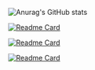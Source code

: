 ![Anurag's GitHub stats](https://github-readme-stats.vercel.app/api?username=princ3raj&show_icons=true)

[![Readme Card](https://github-readme-stats.vercel.app/api/pin/?username=princ3raj&repo=NinoRooms)](https://github.com/princ3raj/NinoRooms)

[![Readme Card](https://github-readme-stats.vercel.app/api/pin/?username=princ3raj&repo=iQuensAns)](https://github.com/princ3raj/iQuensAns)

[![Readme Card](https://github-readme-stats.vercel.app/api/pin/?username=princ3raj&repo=mailapp)](https://github.com/princ3raj/mailapp)





